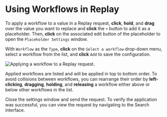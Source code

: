 # Using Workflows in Replay

To apply a workflow to a value in a Replay request, **click**, **hold**, and **drag** over the value you want to replace and **click** the `+` button to add it as a placeholder. Then, **click** on the associated edit button <code><Icon icon="fas fa-pen-to-square" /></code> of the placeholder to open the `Placeholder Settings` window.

With `Workflow` as the `Type`, **click** on the `Select a workflow` drop-down menu, select a workflow from the list, and **click** `Add` to save the configuration.

<img alt="Applying a workflow to a Replay request." src="/_images/replay_workflows.png" center/>

Applied workflows are listed and will be applied in top to bottom order. To avoid collisions between workflows, you can rearrange their order by **left-clicking**, **dragging**, **holding**, and **releasing** a workflow either above or below other workflows in the list.

Close the settings window and send the request. To verify the application was successful, you can view the request by navigating to the Search interface.
